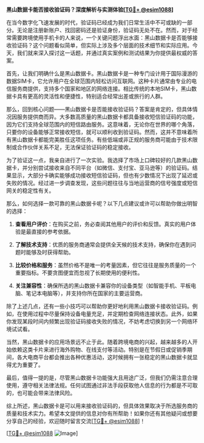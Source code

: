 **黑山数据卡能否接收验证码？深度解析与实测体验[[TG💪+ @esim1088](https://t.me/s/esim1088)]**

在当今数字化飞速发展的时代，验证码已经成为我们日常生活中不可或缺的一部分。无论是注册新账户、找回密码还是验证身份，验证码无处不在。然而，对于经常需要跨境使用手机卡的人来说，一个关键问题浮出水面：黑山数据卡是否能够接收验证码？这个问题看似简单，但实际上涉及多个层面的技术细节和实际应用。今天，我们就来深入探讨这一话题，并通过真实案例和测试结果为你提供最权威的答案。

首先，让我们明确什么是黑山数据卡。黑山数据卡是一种专门设计用于国际漫游的数据SIM卡，它允许用户在全球范围内轻松访问互联网。这种卡片通常由专业的电信服务商提供，支持多个国家和地区的网络连接。相比传统的本地SIM卡，黑山数据卡具有更高的灵活性和便捷性，特别适合经常出差或旅行的人群。

那么，回到核心问题——黑山数据卡是否能接收验证码？答案是肯定的，但具体情况因服务提供商而异。大多数高质量的黑山数据卡都具备接收短信验证码的功能，因为它们支持全球范围内的短信路由服务。这意味着，无论你在世界的哪个角落，只要你的设备能够正常接收短信，就可以顺利收到验证码。然而，这并不意味着所有黑山数据卡都能完美胜任这项任务。有些低端或非正规的服务商可能由于技术限制或合作伙伴关系不足，无法保证验证码的稳定接收。

为了验证这一点，我亲自进行了一次实验。我选择了市场上口碑较好的几款黑山数据卡，并分别尝试接收来自不同平台（如微信、支付宝、亚马逊等）的验证码。结果显示，大部分卡确实能够成功接收短信验证码，但也有少数情况下出现了延迟或失败的情况。经过进一步调查发现，这些问题往往与当地运营商的信号强度或短信网关的稳定性有关。

那么，如何选择一款可靠的黑山数据卡呢？以下几点建议或许可以帮助你做出明智的选择：

1. **查看用户评价**：在购买之前，务必查阅其他用户的评价和反馈。真实的用户体验是最直接的参考依据。
   
2. **了解技术支持**：优质的服务商通常会提供全天候的技术支持，确保你在遇到问题时能够及时获得帮助。

3. **比较价格和服务**：虽然价格不是唯一的考量因素，但它往往是服务质量的一个重要指标。不要贪图便宜而忽视了长期使用的便利性。

4. **关注兼容性**：确保所选的黑山数据卡兼容你的设备类型（如智能手机、平板电脑、笔记本电脑等），并支持你所在国家的主要运营商。

除了上述几点，还有一些小技巧可以帮助你更好地利用黑山数据卡接收验证码。例如，在使用过程中尽量保持设备电量充足，并定期检查网络连接状态。此外，如果你发现某段时间内频繁出现验证码接收失败的情况，不妨考虑切换到另一个网络环境试试看。

当然，黑山数据卡的应用场景远不止于此。随着跨境电商的兴起，越来越多的人开始依赖这类卡片来进行海外购物、在线支付等活动。特别是在节假日或促销季期间，各大电商平台都会推出各种优惠活动，这时候拥有一张稳定的黑山数据卡就显得尤为重要了。

最后，值得一提的是，尽管黑山数据卡功能强大且用途广泛，但我们仍需注意合理使用，遵守相关法律法规。任何试图通过非法手段获取他人信息的行为都是不可取的，也可能会带来法律风险。

综上所述，黑山数据卡是可以用来接收验证码的，但具体效果取决于所选服务商的质量和技术实力。希望本文提供的信息对你有所帮助！如果你还有其他疑问或想要分享自己的经验，欢迎随时留言交流[[TG💪+ @esim1088](https://t.me/s/esim1088)]！

[[TG💪+ @esim1088](https://t.me/s/esim1088) ![Image](https://i.postimg.cc/4NQfJmqS/Snipaste-2025-05-13-00-14-12.png)]